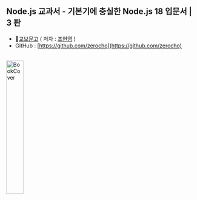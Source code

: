 ## Node.js 교과서 - 기본기에 충실한 Node.js 18 입문서 | 3 판
- :link:[교보문고](https://product.kyobobook.co.kr/detail/S000200437346)  ( 저자 : [조현영](https://www.kyobobook.co.kr/service/profile/information?chrcCode=1000869802) )
- GitHub : [https://github.com/zerocho](https://github.com/zerocho)
<BR/>
<img src=https://contents.kyobobook.co.kr/sih/fit-in/458x0/pdt/9791140702398.jpg width="30%" height="30%" title="책표지" alt="BookCover"></img>
